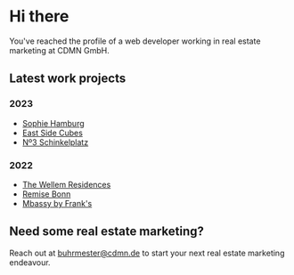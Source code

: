 # Hi there

You've reached the profile of a web developer working in real estate marketing at CDMN GmbH.

## Latest work projects

### 2023

- [Sophie Hamburg](https://sophie.hamburg)
- [East Side Cubes](https://www.east-side-cubes.de)
- [Nº3 Schinkelplatz](https://no3-schinkelplatz.cdmn.de/en)

### 2022

- [The Wellem Residences](https://www.thewellemresidences.com)
- [Remise Bonn](https://www.remise-bonn.de)
- [Mbassy by Frank's](https://www.mbassybyfranks.com)

## Need some real estate marketing?

Reach out at buhrmester@cdmn.de to start your next real estate marketing endeavour.
